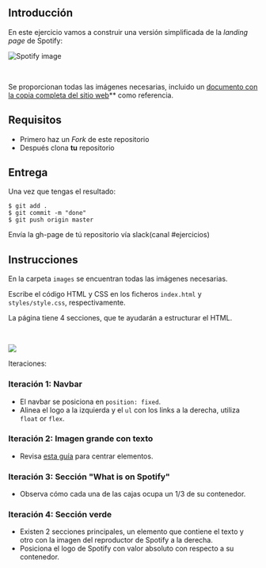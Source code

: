 ## Introducción

En este ejercicio vamos a construir una versión simplificada de la _landing page_ de Spotify:

![Spotify image](https://i.imgur.com/xVD0bm6.jpg)

<br>

Se proporcionan todas las imágenes necesarias, incluido un [documento con la copia completa del sitio web](./spotify-prototype.pdf)** como referencia.

## Requisitos

- Primero haz un _Fork_ de este repositorio
- Después clona __tu__ repositorio

## Entrega

Una vez que tengas el resultado:

```shell
$ git add .
$ git commit -m "done"
$ git push origin master
```
Envía la gh-page de tú repositorio vía slack(canal #ejercicios)

## Instrucciones

En la carpeta `images` se encuentran todas las imágenes necesarias.

Escribe el código HTML y CSS en los ficheros `index.html` y `styles/style.css`, respectivamente.

La página tiene 4 secciones, que te ayudarán a estructurar el HTML.

<br>

![](https://res.cloudinary.com/ihwebdeb/image/upload/v1571085836/Ironhack/spotify-prototype_1x_ahk8ep.jpg)

Iteraciones:

### Iteración 1: Navbar

- El navbar se posiciona en `position: fixed`.
- Alinea el logo a la izquierda y el `ul` con los links a la derecha, utiliza `float` or `flex`.

### Iteración 2: Imagen grande con texto

- Revisa [esta guía](https://css-tricks.com/centering-css-complete-guide/) para centrar elementos.

### Iteración 3: Sección "What is on Spotify"

- Observa cómo cada una de las cajas ocupa un 1/3 de su contenedor.

### Iteración 4: Sección verde

- Existen 2 secciones principales, un elemento que contiene el texto y otro con la imagen del reproductor de Spotify a la derecha.
- Posiciona el logo de Spotify con valor absoluto con respecto a su contenedor.
